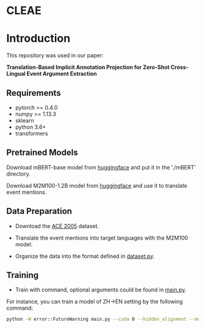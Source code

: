 # CLEAE

# Introduction
This repository was used in our paper:  

**Translation-Based Implicit Annotation Projection for Zero-Shot Cross-Lingual Event Argument Extraction**

## Requirements
- pytorch >= 0.4.0
- numpy >= 1.13.3
- sklearn
- python 3.6+
- transformers

## Pretrained Models
Download mBERT-base model from [huggingface](https://huggingface.co/facebook/bert-base-multilingual-cased) and put it in the './mBERT' directory.

Download M2M100-1.2B model from [huggingface](https://huggingface.co/facebook/m2m100_1.2B) and use it to translate event mentions.

## Data Preparation
* Download the [ACE 2005](https://catalog.ldc.upenn.edu/LDC2006T06) dataset.

* Translate the event mentions into target languages with the M2M100 model.

* Organize the data into the format defined in [dataset.py](/dataset.py).


## Training
* Train with command, optional arguments could be found in [main.py](/main.py).

For instance, you can train a model of ZH->EN setting by the following command:
```bash
python -W error::FutureWarning main.py --cuda 0 --hidden_alignment --model 4losspos --lang zh-en --OT_threshold 0.5
```





